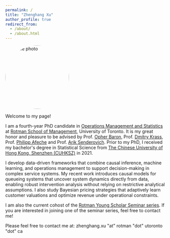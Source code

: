 ```yaml
---
permalink: /
title: "Zhenghang Xu"
author_profile: true
redirect_from: 
  - /about/
  - /about.html
---
```


<img src="/images/profile.JPG" width="200" style="border-radius:50%;" alt="profile photo">

Welcome to my page!

I am a fourth-year PhD candidate in [Operations Management and Statistics](https://www.rotman.utoronto.ca/faculty-and-research/academic-areas/operations-management-and-statistics/) at [Rotman School of Management](https://www.rotman.utoronto.ca/), University of Toronto. It is my great honor and pleasure to be advised by Prof. [Opher Baron](https://discover.research.utoronto.ca/10004-opher-baron), Prof. [Dmitry Krass](https://discover.research.utoronto.ca/7243-dmitry-krass), Prof. [Philipp Afeche](https://discover.research.utoronto.ca/15099-philipp-afeche) and Prof. [Arik Senderovich](https://profiles.laps.yorku.ca/profiles/sariks/). Prior to my PhD, I received my bachelor's degree in Statistical Science from [The Chinese University of Hong Kong, Shenzhen (CUHKSZ)](https://www.cuhk.edu.cn/en) in 2021.

I develop data-driven frameworks that combine causal inference, machine learning, and operations management to support decision-making in complex service systems. My recent work introduces causal models for queueing systems that uncover system dynamics directly from data, enabling robust intervention analysis without relying on restrictive analytical assumptions. I also study Bayesian pricing strategies that adaptively learn customer valuations and optimize revenue under operational constraints.

I am also the current cohost of the [Rotman Young Scholar Seminar series](https://sites.google.com/view/rotmanyoungscholarseminar/home). If you are interested in joining one of the seminar series, feel free to contact me!

Please feel free to contact me at: zhenghang.xu "at" rotman "dot" utoronto "dot" ca
